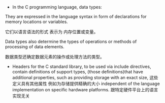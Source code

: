 

+ In the C programming language, data types:

They are expressed in the language syntax in form of declarations for memory locations or variables. 

它们以语言语法的形式 表示为 内存位置或变量。

Data types also determine the types of operations or methods of processing of data elements.

 数据类型还确定数据元素的操作或处理方法的类型。
 

+ Headers for the C standard library, to be used via include directives, contain definitions of support types, (those definitions)that have additional properties, such as providing storage with an exact size, 这些定义具有其他属性 例如为存储提供精确的大小
independent of the language implementation on specific hardware platforms. 跟特定硬件平台上的语言实现无关
